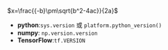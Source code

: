 


$x=\frac{{-b}\pm\sqrt{b^2-4ac}}{2a}$

- **python**:`sys.version` 或 `platform.python_version()`
- **numpy**: ``np.version.version``
- **TensorFlow**:`tf.VERSION`